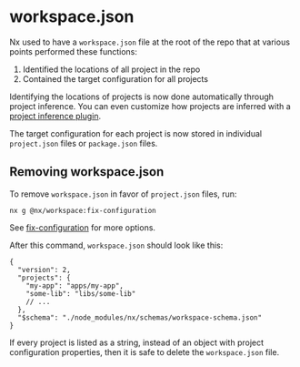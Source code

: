 # workspace.json

Nx used to have a `workspace.json` file at the root of the repo that at various points performed these functions:

1. Identified the locations of all project in the repo
2. Contained the target configuration for all projects

Identifying the locations of projects is now done automatically through project inference. You can even customize how projects are inferred with a [project inference plugin](/recipes/advanced-plugins/project-inference-plugins).

The target configuration for each project is now stored in individual `project.json` files or `package.json` files.

## Removing workspace.json

To remove `workspace.json` in favor of `project.json` files, run:

```shell
nx g @nx/workspace:fix-configuration
```

See [fix-configuration](/packages/workspace/generators/fix-configuration) for more options.

After this command, `workspace.json` should look like this:

```jsonc
{
  "version": 2,
  "projects": {
    "my-app": "apps/my-app",
    "some-lib": "libs/some-lib"
    // ...
  },
  "$schema": "./node_modules/nx/schemas/workspace-schema.json"
}
```

If every project is listed as a string, instead of an object with project configuration properties, then it is safe to delete the `workspace.json` file.
